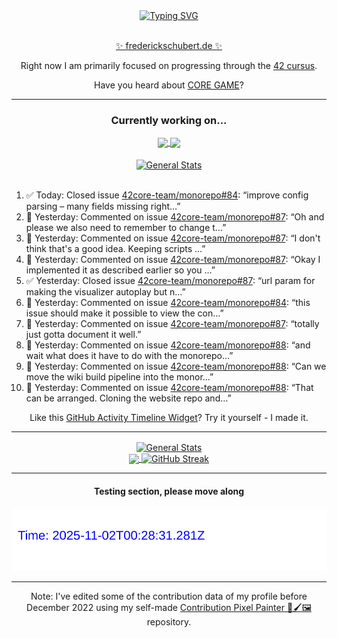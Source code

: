 <div align="center">
	<a href="https://git.io/typing-svg"><img src="https://readme-typing-svg.demolab.com?font=Fira+Code&size=30&pause=1000&color=70A5FD&background=1A1B27&center=true&vCenter=true&repeat=false&random=false&width=550&lines=%F0%9F%91%8B+Hello+World!+I'm+Freddy!+%F0%9F%96%96" alt="Typing SVG" /></a>
</div>
<br>
<div align="center">
	<p></p><a href="https://frederickschubert.de">✨ frederickschubert.de ✨</a></p>
	<p>Right now I am primarily focused on progressing through the <a href="https://github.com/FreddyMSchubert/42_cursus">42 cursus</a>.</p>
	<p>Have you heard about <a href="https://coregame.de/">CORE GAME</a>?</p>
</div>

<hr>

<div align="center">

### Currently working on...

<!-- [![current_repo](https://github-readme-stats.vercel.app/api/pin/?username=FreddyMSchubert&repo=Crafty_Concoctions&theme=tokyonight)](https://github.com/FreddyMSchubert/Crafty_Concoctions) -->

<div align="center">
	<a href="https://github.com/Reptudn/42_transcendence" target="_blank">
		<img align="center" src="https://github-readme-stats.vercel.app/api/pin/?username=Reptudn&repo=42_transcendence&theme=tokyonight" />
	</a>
	<a href="https://github.com/42core-team/monorepo" target="_blank">
		<img align="center" src="https://github-readme-stats.vercel.app/api/pin/?username=42core-team&repo=monorepo&theme=tokyonight" />
	</a>
</div>

<br>

<div align="center">
	<a href="https://github.com/FreddyMSchubert/42_cursus" target="_blank">
		<img align="center" src="https://github-readme-stats.vercel.app/api/pin/?username=FreddyMSchubert&repo=42_cursus&theme=tokyonight" alt="General Stats" />
	</a>
</div>

<br>

<div align="left">
<ol>
<!-- ACTIVITY:START -->
<li>✅ Today: Closed issue <a href="https://github.com/42core-team/monorepo/issues/84">42core-team/monorepo#84</a>: “improve config parsing – many fields missing right…”</li>
<li>💬 Yesterday: Commented on issue <a href="https://github.com/42core-team/monorepo/issues/87#issuecomment-3268068720">42core-team/monorepo#87</a>: “Oh and please we also need to remember to change t…”</li>
<li>💬 Yesterday: Commented on issue <a href="https://github.com/42core-team/monorepo/issues/87#issuecomment-3268043207">42core-team/monorepo#87</a>: “I don't think that's a good idea. Keeping scripts …”</li>
<li>💬 Yesterday: Commented on issue <a href="https://github.com/42core-team/monorepo/issues/87#issuecomment-3267856025">42core-team/monorepo#87</a>: “Okay I implemented it as described earlier so you …”</li>
<li>✅ Yesterday: Closed issue <a href="https://github.com/42core-team/monorepo/issues/87">42core-team/monorepo#87</a>: “url param for making the visualizer autoplay but n…”</li>
<li>💬 Yesterday: Commented on issue <a href="https://github.com/42core-team/monorepo/issues/84#issuecomment-3265957505">42core-team/monorepo#84</a>: “this issue should make it possible to view the con…”</li>
<li>💬 Yesterday: Commented on issue <a href="https://github.com/42core-team/monorepo/issues/87#issuecomment-3265774398">42core-team/monorepo#87</a>: “totally just gotta document it well.”</li>
<li>💬 Yesterday: Commented on issue <a href="https://github.com/42core-team/monorepo/issues/88#issuecomment-3265754916">42core-team/monorepo#88</a>: “and wait what does it have to do with the monorepo…”</li>
<li>💬 Yesterday: Commented on issue <a href="https://github.com/42core-team/monorepo/issues/88#issuecomment-3265727863">42core-team/monorepo#88</a>: “Can we move the wiki build pipeline into the monor…”</li>
<li>💬 Yesterday: Commented on issue <a href="https://github.com/42core-team/monorepo/issues/88#issuecomment-3265724154">42core-team/monorepo#88</a>: “That can be arranged. Cloning the website repo and…”</li>
<!-- ACTIVITY:END -->
</ol>
</div>

Like this [GitHub Activity Timeline Widget](https://github.com/FreddyMSchubert/github-activity-timeline)? Try it yourself - I made it.

<hr>

<div align="center">
	<a href="https://github.com/anuraghazra/github-readme-stats" target="_blank">
		<img height=200 align="center" src="https://github-readme-stats.vercel.app/api?username=FreddyMSchubert&show_icons=true&theme=tokyonight&card_width=650" alt="General Stats" />
	</a>
</div>

<div align="center">
	<a href="https://github.com/anuraghazra/github-readme-stats" target="_blank">
		<img height=200 align="center" src="https://github-readme-stats.vercel.app/api/top-langs/?username=FreddyMSchubert&layout=donut&theme=tokyonight&card_width=320">
	</a>
	<a href="https://github.com/DenverCoder1/github-readme-streak-stats" target="_blank">
		<img height=200 align="center" src="https://streak-stats.demolab.com?user=FreddyMSchubert&theme=tokyonight&date_format=j%20M%5B%20Y%5D&card_width=320&card_height=200&hide_total_contributions=true" alt="GitHub Streak" />
	</a>
</div>

<hr>

#### Testing section, please move along

![GitHub Defenders SVG](https://github.com/FreddyMSchubert/FreddyMSchubert/blob/github_defenders_output/output.svg)

<hr>

Note: I've edited some of the contribution data of my profile before December 2022 using my self-made [Contribution Pixel Painter 🎨🖌️🖼️](https://github.com/FreddyMSchubert/contribution-pixel-painter) repository.
